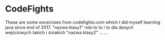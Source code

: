 # CodeFights
These are some excercises from codefights.com which I did myself learning java since end of 2017.
"nazwa klasy1" robi to to i to dla danych wejściowych takich i śmakich
"nazwa klasy2" ...
...
